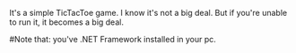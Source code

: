 It's a simple TicTacToe game.
I know it's not a big deal. But if you're unable to run it, it becomes a big deal.



#Note that: you've .NET Framework installed in your pc.
